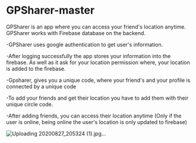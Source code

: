 # GPSharer-master

GPSharer is an app where you can access your friend's location anytime. GPSharer works with Firebase database on the backend.

 -GPSharer uses google authentication to get user's information.
 
 -After logging successfully the app stores your information into the firebase. As well as it ask for your location permission 
  where, your location is added to the firebase.
  
 -Gpsharer, gives you a unique code, where your friend's and your profile is connected by a unique code
 
 -To add your friends and get their location you have to add them with their unique circle code.
 
 -After adding friends, you can access their location anytime 
  (Only if the user is online, being online the user's location is only updated to firebase)

![Uploading 20200827_205324 (1).jpg…]()
